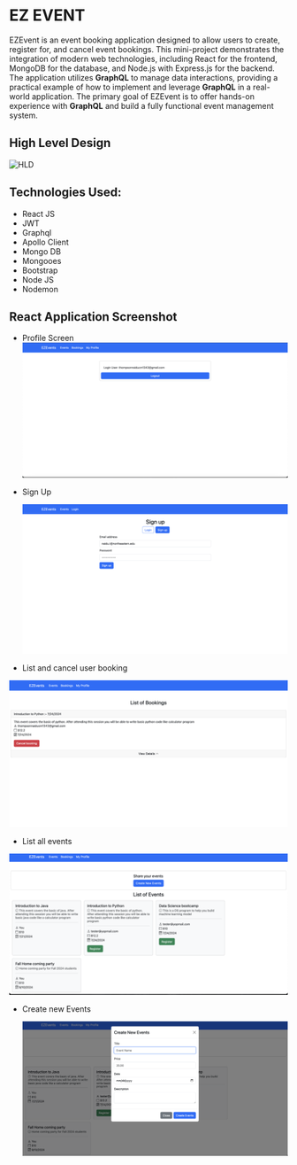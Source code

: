 # EZ EVENT
EZEvent is an event booking application designed to allow users to create, register for, and cancel event bookings. This mini-project demonstrates the integration of modern web technologies, including React for the frontend, MongoDB for the database, and Node.js with Express.js for the backend. The application utilizes **GraphQL** to manage data interactions, providing a practical example of how to implement and leverage **GraphQL** in a real-world application. The primary goal of EZEvent is to offer hands-on experience with **GraphQL** and build a fully functional event management system.

## High Level Design


![HLD](docs/HHD.drawio.png)

## Technologies Used:

- React JS
- JWT
- Graphql
- Apollo Client
- Mongo DB
- Mongooes
- Bootstrap
- Node JS
- Nodemon

## React Application Screenshot

- Profile Screen
![Profile screen](docs/frontend/afterlogin.png)

- Sign Up

  ![Sign UP](docs/frontend/signup.png)

- List and cancel user booking

 ![list and cancel user booking](docs/frontend/cancel_event_and_list_event.png)

- List all events

 ![List all event screen](docs/frontend/list_all_event.png)

- Create new Events

  ![create_new_event](docs/frontend/create_new_event.png)
